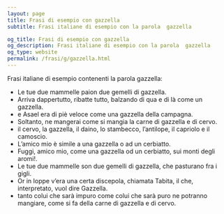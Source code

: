 ```yaml
---
layout: page
title: Frasi di esempio con gazzella 
subtitle: Frasi italiane di esempio con la parola  gazzella

og_title: Frasi di esempio con gazzella 
og_description: Frasi italiane di esempio con la parola  gazzella
og_type: website
permalink: /frasi/g/gazzella.html
---
```


Frasi italiane di esempio contenenti la parola gazzella:


- Le tue due mammelle paion due gemelli di gazzella.
- Arriva dappertutto, ribatte tutto, balzando di qua e di là come un gazzella.
- e Asael era di piè veloce come una gazzella della campagna.
- Soltanto, ne mangerai come si mangia la carne di gazzella e di cervo.
- il cervo, la gazzella, il daino, lo stambecco, l’antilope, il capriolo e il camoscio.
- L’amico mio è simile a una gazzella o ad un cerbiatto.
- Fuggi, amico mio, come una gazzella od un cerbiatto, sui monti degli aromi!.
- Le tue due mammelle son due gemelli di gazzella, che pasturano fra i gigli.
- Or in Ioppe v’era una certa discepola, chiamata Tabita, il che, interpretato, vuol dire Gazzella.
- tanto colui che sarà impuro come colui che sarà puro ne potranno mangiare, come si fa della carne di gazzella e di cervo.
